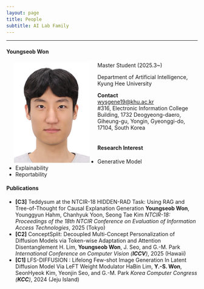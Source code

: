 ```yaml
---
layout: page
title: People 
subtitle: AI Lab Family
---
```


<hr>

#### Youngseob Won
  
<img src="https://raw.githubusercontent.com/ailabkhu/ailabkhu.github.io/master/img/YoungseobWon.jpg" width="200" height="265" align="left" hspace="20" />         
Master Student (2025.3~)       

Department of Artificial Intelligence, Kyung Hee University         
            

**Contact**  
wysgene19@khu.ac.kr                       
#316, Electronic Information College Building, 1732 Deogyeong-daero, Giheung-gu, Yongin, Gyeonggi-do, 17104, South Korea  
<br>

#### Research Interest
* Generative Model
* Explainability
* Reportability 

#### Publications

- **[C3]** Teddysum at the NTCIR-18 HIDDEN-RAD Task: Using RAG and Tree-of-Thought for Causal Explanation Generation
**Youngseob Won**, Younggyun Hahm, Chanhyuk Yoon, Seong Tae Kim
_NTCIR-18: Proceedings of the 18th NTCIR Conference on Evaluation of Information Access Technologies_, 2025 (Tokyo)
- **[C2]** ConceptSplit: Decoupled Multi-Concept Personalization of Diffusion Models via Token-wise Adaptation and Attention Disentanglement
H. Lim, **Youngseob Won**, J. Seo, and G.-M. Park
_International Conference on Computer Vision (**ICCV**)_, 2025 (Hawaii)
- **[C1]** LFS-DIFFUSION : Lifelong Few-shot Image Generation In Latent Diffusion Model Via LeFT Weight Modulator
HaBin Lim, **Y.-S. Won**, SeonHyeok Kim, Yeonjin Seo, and G.-M. Park
_Korea Computer Congress (**KCC**)_, 2024 (Jeju Island)
